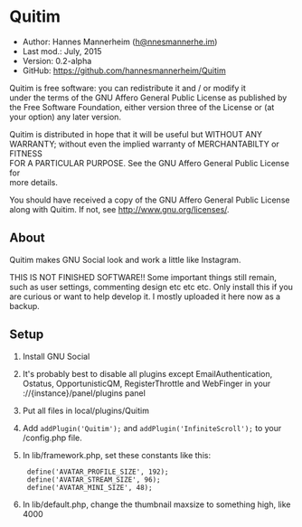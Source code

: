 Quitim
==========================================

* Author:    Hannes Mannerheim (<h@nnesmannerhe.im>)
* Last mod.: July, 2015
* Version:   0.2-alpha
* GitHub:    <https://github.com/hannesmannerheim/Quitim>

Quitim is free  software:  you can  redistribute it  and / or  modify it  
under the  terms of the GNU Affero General Public License as published by  
the Free Software Foundation,  either version three of the License or (at  
your option) any later version.

Quitim is distributed  in hope that  it will be  useful but  WITHOUT ANY  
WARRANTY;  without even the implied warranty of MERCHANTABILTY or FITNESS  
FOR A PARTICULAR PURPOSE.  See the  GNU Affero General Public License for  
more details.

You should have received a copy of the  GNU Affero General Public License  
along with Quitim. If not, see <http://www.gnu.org/licenses/>.

About
-----

Quitim makes GNU Social look and work a little like Instagram.

THIS IS NOT FINISHED SOFTWARE!! Some important things still remain, such as
user settings, commenting design etc etc etc. Only install this if you are curious
or want to help develop it. I mostly uploaded it here now as a backup.


Setup
-----

1. Install GNU Social

2. It's probably best to disable all plugins except EmailAuthentication, Ostatus, OpportunisticQM, RegisterThrottle and WebFinger in your
://{instance}/panel/plugins panel

3. Put all files in local/plugins/Quitim

4. Add `addPlugin('Quitim');` and  `addPlugin('InfiniteScroll');` to your
/config.php file.

5. In lib/framework.php, set these constants like this:

		define('AVATAR_PROFILE_SIZE', 192);
		define('AVATAR_STREAM_SIZE', 96);
		define('AVATAR_MINI_SIZE', 48);

6. In lib/default.php, change the thumbnail maxsize to something high, like 4000

		